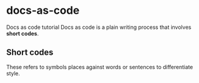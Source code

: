 # docs-as-code
Docs as code tutorial
Docs as code is a plain writing process that involves **short codes**.

## Short codes
These refers to symbols places against words or sentences to differentiate style.
